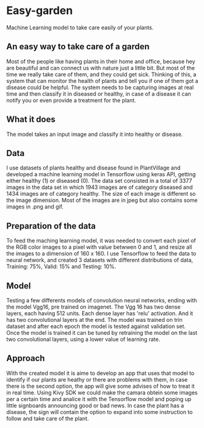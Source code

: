 # Easy-garden
Machine Learning model to take care easily of your plants.
## An easy way to take care of a garden
Most of the people like having plants in their home and office, because hey are beautiful and can connect us with nature just a little bit. But most of the time we really take care of them, and they could get sick. Thinking of this, a system that can monitor the health of plants and tell you if one of them got a disease could be helpful. The system needs to be capturing images at real time and then classify it in diseased or healthy, in case of a disease it can notify you or even provide a treatment for the plant.
## What it does
The model takes an input image and classify it into healthy or disease.
## Data
I use datasets of plants healthy and disease found in PlantVillage and developed a machine learning model in Tensorflow using keras API, getting either healthy (1) or diseased (0).
The data set consisted in a total of 3377 images in the data set in which 1943 images are of category diseased and 1434 images are of category healthy. The size of each image is different so the image dimension. Most of the images are in jpeg but also contains some images in .png and gif.
## Preparation of the data
To feed the maching learning model, it was needed to convert each pixel of the RGB color images to a pixel with value betwwen 0 and 1, and resize all the images to a dimension of 160 x 160.
I use Tensorflow to feed the data to neural network, and created 3 datasets with different distributions of data, Training: 75%, Valid: 15% and Testing: 10%.
## Model
Testing a few differents models of convolution neural networks, ending with the model Vgg16, pre trained on imagenet.
The Vgg 16 has two dense layers, each having 512 units. Each dense layer has 'relu' activation. And it has two convolutional layers at the end.
The model was trained on trin dataset and after each epoch the model is tested against validation set. Once the model is trained it can be tuned by retraining the model on the last two convolutional layers, using a lower value of learning rate.
## Approach
With the created model it is aime to develop an app that uses that model to identify if our plants are heathy or there are problems with them, in case there is the second option, the app will give some advises of how to treat it in real time.
Using Kivy SDK we could make the camara obtein some images per a certain time and analice it with the Tensorflow model and poping up little signboards announcing good or bad news. In case the plant has a disease, the sign will contain the option to expand into some instruction to follow and take care of the plant.
